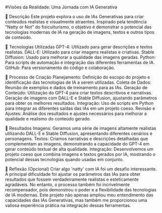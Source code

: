#Visões da Realidade: Uma Jornada com IA Generativa

📒 Descrição
Este projeto explora o uso de IAs Generativas para criar conteúdos realistas e visualmente atraentes. Inspirado pela tendência "Natty or Not" do fisiculturismo, o objetivo é demonstrar o potencial das tecnologias modernas de IA na geração de imagens, textos e outros tipos de conteúdo.

🤖 Tecnologias Utilizadas
GPT-4: Utilizado para gerar descrições e textos realistas.
DALL-E: Utilizado para criar imagens realistas e criativas.
Stable Diffusion: Usado para melhorar a qualidade das imagens geradas.
Python: Para scripts de automação e integração das diferentes ferramentas de IA.
GitHub: Para versionamento do código e colaboração.

🧐 Processo de Criação
Planejamento: Definição do escopo do projeto e identificação das tecnologias de IA a serem utilizadas.
Coleta de Dados: Reunião de exemplos e dados de treinamento para as IAs.
Geração de Conteúdo:
Utilização do GPT-4 para criar textos descritivos e narrativas.
Geração de imagens com DALL-E e Stable Diffusion, ajustando parâmetros para obter os melhores resultados.
Integração: Uso de scripts em Python para integrar as diferentes saídas das IAs em um projeto coeso.
Revisão e Ajustes: Análise dos resultados e ajustes necessários para melhorar a qualidade e realismo do conteúdo gerado.

🚀 Resultados
Imagens: Geramos uma série de imagens altamente realistas utilizando DALL-E e Stable Diffusion, apresentando diferentes cenários e personagens.
Textos: Criamos narrativas e descrições detalhadas que complementam as imagens, demonstrando a capacidade do GPT-4 em gerar conteúdo textual de alta qualidade.
Integração: Desenvolvemos um projeto coeso que combina imagens e textos gerados por IA, mostrando o potencial dessas tecnologias quando usadas em conjunto.

💭 Reflexão (Opcional)
Criar algo 'natty' com IA foi um desafio interessante. A principal dificuldade foi ajustar os parâmetros das IAs para obter resultados que fossem verdadeiramente realistas e esteticamente agradáveis. No entanto, o processo também foi incrivelmente recompensador, pois demonstrou o poder e a flexibilidade das tecnologias de IA modernas. Este projeto não apenas ampliou meu entendimento das capacidades das IAs Generativas, mas também me proporcionou uma valiosa experiência prática na integração dessas ferramentas.